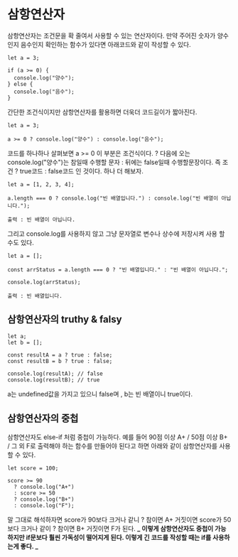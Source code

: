 # 삼항연산자

삼항연산자는 조건문을 확 줄여서 사용할 수 있는 연산자이다.
만약 주어진 숫자가 양수인지 음수인지 확인하는 함수가 있다면 아래코드와 같이 작성할 수 있다.

```
let a = 3;

if (a >= 0) {
  console.log("양수");
} else {
  console.log("음수");
}
```

간단한 조건식이지만 삼항연산자를 활용하면 더욱더 코드길이가 짧아진다.

```
let a = 3;

a >= 0 ? console.log("양수") : console.log("음수");
```

코드를 하나하나 살펴보면 a >= 0 이 부분은 조건식이다.
? 다음에 오는 console.log("양수")는 참일때 수행할 문자 : 뒤에는 false일때 수행할문장이다. 즉
조건 ? true코드 : false코드 인 것이다. 하나 더 해보자.

```
let a = [1, 2, 3, 4];

a.length === 0 ? console.log("빈 배열입니다.") : console.log("빈 배열이 아닙니다.");

출력 : 빈 배열이 아닙니다.
```

그리고 console.log를 사용하지 않고 그냥 문자열로 변수나 상수에 저장시켜 사용 할 수도 있다.

```
let a = [];

const arrStatus = a.length === 0 ? "빈 배열입니다." : "빈 배열이 아닙니다.";

console.log(arrStatus);

출력 : 빈 배열입니다.
```

## 삼항연산자의 truthy & falsy

```
let a;
let b = [];

const resultA = a ? true : false;
const resultB = b ? true : false;

console.log(resultA); // false
console.log(resultB); // true
```

a는 undefined값을 가지고 있으니 false며 , b는 빈 배열이니 true이다.

## 삼항연산자의 중첩

삼항연산자도 else-if 처럼 중첩이 가능하다.
예를 들어 90점 이상 A+ / 50점 이상 B+ / 그 외 F로 출력해야 하는 함수를 만들어야 된다고 하면 아래와 같이 삼항연산자를 사용할 수 있다.

```
let score = 100;

score >= 90
  ? console.log("A+")
  : score >= 50
  ? console.log("B+")
  : console.log("F");
```

말 그대로 해석하자면 score가 90보다 크거나 같니 ? 참이면 A+ 거짓이면 score가 50보다 크거나 같이 ? 참이면 B+ 거짓이면 F가 된다.
**_ 이렇게 삼항연산자도 중첩이 가능하지만 if문보다 훨씬 가독성이 떨어지게 된다. 이렇게 긴 코드를 작성할 때는 if를 사용하는게 좋다. _**
